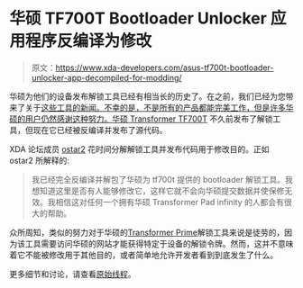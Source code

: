 # 华硕 TF700T Bootloader Unlocker 应用程序反编译为修改

> 原文：<https://www.xda-developers.com/asus-tf700t-bootloader-unlocker-app-decompiled-for-modding/>

华硕为他们的设备发布解锁工具已经有相当长的历史了。在之前，我们已经为您带来了关于[这些工具的新闻。不幸的是，不是所有的产品都能完美工作，但是许多华硕的用户仍然感谢这种努力。](http://www.xda-developers.com/android/transformer-prime-bootloader-unlocker-tool-released/)[华硕 Transformer TF700T](http://forum.xda-developers.com/forumdisplay.php?f=1661) 不久前发布了解锁工具，但现在它已经被反编译并发布了源代码。

XDA 论坛成员 [ostar2](http://forum.xda-developers.com/member.php?u=4968577) 花时间分解解锁工具并发布代码用于修改目的。正如 ostar2 所解释的:

> 我已经完全反编译并解包了华硕为 tf700t 提供的 bootloader 解锁工具。我想知道这里是否有人能够修改它，这样它就不会向华硕提交数据并使保修无效。我相信这对任何一个拥有华硕 Transformer Pad infinity 的人都会有很大的帮助。

众所周知，类似的努力对于华硕的[Transformer Prime](http://forum.xda-developers.com/forumdisplay.php?f=1411)解锁工具来说是徒劳的，因为该工具需要访问华硕的网站才能获得特定于设备的解锁令牌。然而，这并不意味着它不能被修改用于其他目的，或者简单地允许开发者看到到底发生了什么。

更多细节和讨论，请查看[原始线程](http://forum.xda-developers.com/showthread.php?t=2008608)。